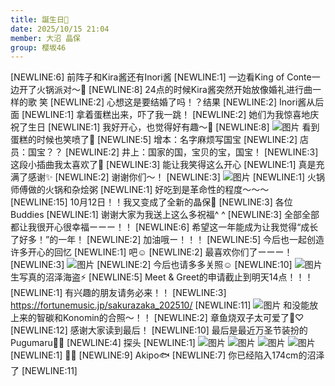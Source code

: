 ```yaml
---
title: 誕生日🎂
date: 2025/10/15 21:04
member: 大沼 晶保
group: 樱坂46
---
```


[NEWLINE:6]
前阵子和Kira酱还有Inori酱
[NEWLINE:1]
一边看King of Conte一边开了火锅派对〜🍲
[NEWLINE:8]
24点的时候Kira酱突然开始放像婚礼进行曲一样的歌 笑
[NEWLINE:2]
心想这是要结婚了吗！？结果
[NEWLINE:2]
Inori酱从后面
[NEWLINE:1]
拿着蛋糕出来，吓了我一跳！
[NEWLINE:2]
她们为我惊喜地庆祝了生日
[NEWLINE:1]
我好开心，也觉得好有趣〜🤣
[NEWLINE:8]
![图片](https://sakurazaka46.com/files/14/diary/s46/blog/moblog/202510/mobwGgHB7.jpg)
看到蛋糕的时候也笑喷了🤣
[NEWLINE:5]
增本：名字麻烦写国宝
[NEWLINE:2]
店员：国宝？？
[NEWLINE:2]
井上：国家的国，宝贝的宝，国宝！
[NEWLINE:3]
这段小插曲我太喜欢了🤣
[NEWLINE:3]
能让我笑得这么开心
[NEWLINE:1]
真是充满了感谢✨️
[NEWLINE:2]
谢谢你们〜！
[NEWLINE:3]
![图片](https://sakurazaka46.com/files/14/diary/s46/blog/moblog/202510/mobX7zRvW.jpg)
[NEWLINE:1]
火锅师傅做的火锅和杂烩粥
[NEWLINE:1]
好吃到是革命性的程度〜〜〜
[NEWLINE:15]
10月12日！！我又变成了全新的晶保🎂
[NEWLINE:3]
各位Buddies
[NEWLINE:1]
谢谢大家为我送上这么多祝福^ ^
[NEWLINE:3]
全部全部都让我很开心很幸福ーーー！！
[NEWLINE:6]
希望这一年能成为让我觉得“成长了好多！”的一年！
[NEWLINE:2]
加油哦ー！！！
[NEWLINE:5]
今后也一起创造许多开心的回忆
[NEWLINE:1]
吧☺️
[NEWLINE:2]
最喜欢你们了ーーー！
[NEWLINE:3]
![图片](https://sakurazaka46.com/files/14/diary/s46/blog/moblog/202510/mobXBWkcy.jpg)
[NEWLINE:2]
今后也请多多关照☺︎
[NEWLINE:10]
![图片](https://sakurazaka46.com/files/14/diary/s46/blog/moblog/202510/mob8hyJtE.jpg)
生写真的沼泽海盗⚡️
[NEWLINE:5]
Meet & Greet的申请截止到明天14点！！！
[NEWLINE:1]
有兴趣的朋友请务必来！！
[NEWLINE:3]
https://fortunemusic.jp/sakurazaka_202510/
[NEWLINE:11]
![图片](https://sakurazaka46.com/files/14/diary/s46/blog/moblog/202510/mobO8bSnT.jpg)
和没能放上来的智碳和Konomin的合照〜！！
[NEWLINE:2]
章鱼烧双子太可爱了🐙♡
[NEWLINE:12]
感谢大家读到最后！
[NEWLINE:10]
最后是最近万圣节装扮的Pugumaru🎃👻
[NEWLINE:4]
探头
[NEWLINE:1]
![图片](https://sakurazaka46.com/files/14/diary/s46/blog/moblog/202510/mobzS3ATH.jpg)
![图片](https://sakurazaka46.com/files/14/diary/s46/blog/moblog/202510/mobcvv9t3.jpg)
![图片](https://sakurazaka46.com/files/14/diary/s46/blog/moblog/202510/mobnAiXvi.jpg)
![图片](https://sakurazaka46.com/files/14/diary/s46/blog/moblog/202510/mob6uKsqj.jpg)
[NEWLINE:1]
👻💤
[NEWLINE:9]
Akipo🐟
[NEWLINE:7]
你已经陷入174cm的沼泽了
[NEWLINE:11]